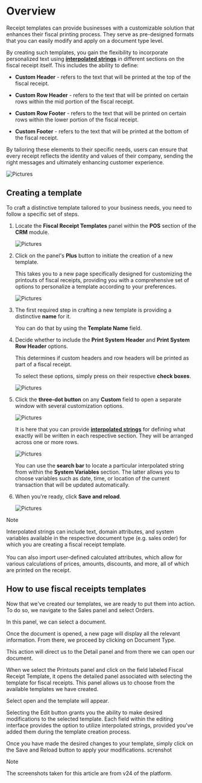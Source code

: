 # Overview

Receipt templates can provide businesses with a customizable solution that enhances their fiscal printing process. They serve as pre-designed formats that you can easily modify and apply on a document type level.

By creating such templates, you gain the flexibility to incorporate personalized text using **[interpolated strings](https://docs.erp.net/tech/advanced/string-interpolation/index.html)** in different sections on the fiscal receipt itself. This includes the ability to define:

* **Custom Header** - refers to the text that will be printed at the top of the fiscal receipt.
  
* **Custom Row Header** - refers to the text that will be printed on certain rows within the mid portion of the fiscal receipt.
  
* **Custom Row Footer** - refers to the text that will be printed on certain rows within the lower portion of the fiscal receipt.
  
* **Custom Footer** - refers to the text that will be printed at the bottom of the fiscal receipt.

By tailoring these elements to their specific needs, users can ensure that every receipt reflects the identity and values of their company, sending the right messages and ultimately enhancing customer experience.

![Pictures](pictures/mceclip5png.png)

## Creating a template

To craft a distinctive template tailored to your business needs, you need to follow a specific set of steps.

1. Locate the **Fiscal Receipt Templates** panel within the **POS** section of the **CRM** module.

   ![Pictures](pictures/Screenshot_22.png)

2. Click on the panel's **Plus** button to initiate the creation of a new template.

   This takes you to a new page specifically designed for customizing the printouts of fiscal receipts, providing you     with a comprehensive set of options to personalize a template according to your preferences.

   ![Pictures](pictures/Screenshot_44.png)

3. The first required step in crafting a new template is providing a distinctive **name** for it.
   
   You can do that by using the **Template Name** field.

4. Decide whether to include the **Print System Header** and **Print System Row Header** options.

   This determines if custom headers and row headers will be printed as part of a fiscal receipt.

   To select these options, simply press on their respective **check boxes**.

   ![Pictures](pictures/Screenshot_88.png)

5. Click the **three-dot button** on any **Custom** field to open a separate window with several customization options.

   ![Pictures](pictures/button_click.png)

   It is here that you can provide **[interpolated strings](https://docs.erp.net/tech/advanced/string-interpolation/index.html)** for defining what exactly will be written in each respective section. They will be arranged across one or more rows.

   ![Pictures](pictures/variables.png)

   You can use the **search bar** to locate a particular interpolated string from within the **System Variables** section. The latter allows you to choose variables such as date,    time, or location of the current transaction that will be updated automatically.

6. When you're ready, click **Save and reload**.

   ![Pictures](pictures/templatereadysaved.png)

> [!NOTE] 
>
> Interpolated strings can include text, domain attributes, and system variables available in the respective document type (e.g. sales order) for which you are creating a fiscal receipt template. <br><br> You can also import user-defined calculated attributes, which allow for various calculations of prices, amounts, discounts, and more, all of which are printed on the receipt.
 
## How to use fiscal receipts templates

Now that we've created our templates, we are ready to put them into action. To do so, we navigate to the Sales panel and select Orders.
 
In this panel, we can select a document.
 
Once the document is opened, a new page will display all the relevant information. From there, we proceed by clicking on Document Type. 
 
This action will direct us to the Detail panel and from there we can open our document.

When we select the Printouts panel and click on the field labeled Fiscal Receipt Template, it opens the detailed panel associated with selecting the template for fiscal receipts. This panel allows us to choose from the available templates we have created.

Select open and the template will appear.

Selecting the Edit button grants you the ability to make desired modifications to the selected template. Each field within the editing interface provides the option to utilize interpolated strings, provided you've added them during the template creation process.

Once you have made the desired changes to your template, simply click on the Save and Reload button to apply your modifications.
screnshot

> [!NOTE]
> 
> The screenshots taken for this article are from v24 of the platform.
